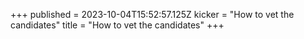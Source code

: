 +++
published = 2023-10-04T15:52:57.125Z
kicker = "How to vet the candidates"
title = "How to vet the candidates"
+++
